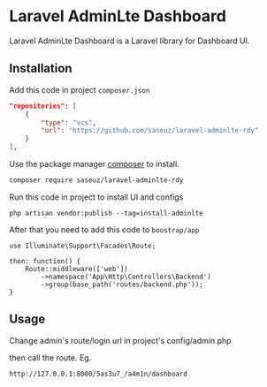 # Laravel AdminLte Dashboard

Laravel AdminLte Dashboard is a Laravel library for Dashboard UI.

## Installation

Add this code in project `composer.json`
```json
"repositories": [
    {
        "type": "vcs",
        "url": "https://github.com/saseuz/laravel-adminlte-rdy"
    }
],
```

Use the package manager [composer](https://getcomposer.org/) to install.

```bash
composer require saseuz/laravel-adminlte-rdy
```

Run this code in project to install UI and configs
```
php artisan vendor:publish --tag=install-adminlte
```

After that you need to add this code to `boostrap/app`
```
use Illuminate\Support\Facades\Route;

then: function() {
    Route::middleware(['web'])
        ->namespace('App\Http\Controllers\Backend')
        ->group(base_path('routes/backend.php'));
}
```

## Usage

Change admin's route/login url in project's config/admin.php

then call the route. Eg.
```
http://127.0.0.1:8000/5as3u7_/a4m1n/dashboard
```
